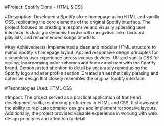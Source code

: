 #Project: Spotify Clone - HTML & CSS

#Description:
Developed a Spotify clone homepage using HTML and vanilla CSS, replicating the core elements of the original Spotify interface. The project focused on creating a responsive and visually appealing user interface, including a dynamic header with navigation links, featured playlists, and recommended songs or artists.

#Key Achievements:
Implemented a clean and modular HTML structure to mimic Spotify's homepage layout.
Applied responsive design principles for a seamless user experience across various devices.
Utilized vanilla CSS for styling, incorporating color schemes and fonts consistent with the Spotify brand.
Demonstrated attention to detail by accurately reproducing the Spotify logo and user profile section.
Created an aesthetically pleasing and cohesive design that closely resembles the original Spotify interface.

#Technologies Used:
HTML
CSS

#Impact:
The project served as a practical application of front-end development skills, reinforcing proficiency in HTML and CSS. It showcased the ability to replicate complex designs and implement responsive layouts. Additionally, the project provided valuable experience in working with web design principles and attention to detail.
